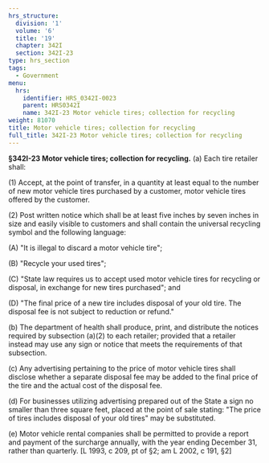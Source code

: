 ```yaml
---
hrs_structure:
  division: '1'
  volume: '6'
  title: '19'
  chapter: 342I
  section: 342I-23
type: hrs_section
tags:
  - Government
menu:
  hrs:
    identifier: HRS_0342I-0023
    parent: HRS0342I
    name: 342I-23 Motor vehicle tires; collection for recycling
weight: 81070
title: Motor vehicle tires; collection for recycling
full_title: 342I-23 Motor vehicle tires; collection for recycling
---
```

**§342I-23 Motor vehicle tires; collection for recycling.** (a) Each tire retailer shall:

(1) Accept, at the point of transfer, in a quantity at least equal to the number of new motor vehicle tires purchased by a customer, motor vehicle tires offered by the customer.

(2) Post written notice which shall be at least five inches by seven inches in size and easily visible to customers and shall contain the universal recycling symbol and the following language:

(A) "It is illegal to discard a motor vehicle tire";

(B) "Recycle your used tires";

(C) "State law requires us to accept used motor vehicle tires for recycling or disposal, in exchange for new tires purchased"; and

(D) "The final price of a new tire includes disposal of your old tire. The disposal fee is not subject to reduction or refund."

(b) The department of health shall produce, print, and distribute the notices required by subsection (a)(2) to each retailer; provided that a retailer instead may use any sign or notice that meets the requirements of that subsection.

(c) Any advertising pertaining to the price of motor vehicle tires shall disclose whether a separate disposal fee may be added to the final price of the tire and the actual cost of the disposal fee.

(d) For businesses utilizing advertising prepared out of the State a sign no smaller than three square feet, placed at the point of sale stating: "The price of tires includes disposal of your old tires" may be substituted.

(e) Motor vehicle rental companies shall be permitted to provide a report and payment of the surcharge annually, with the year ending December 31, rather than quarterly. [L 1993, c 209, pt of §2; am L 2002, c 191, §2]